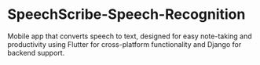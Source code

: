 # SpeechScribe-Speech-Recognition
Mobile app that converts speech to text, designed for easy note-taking and productivity using Flutter for cross-platform functionality and Django for backend support.
